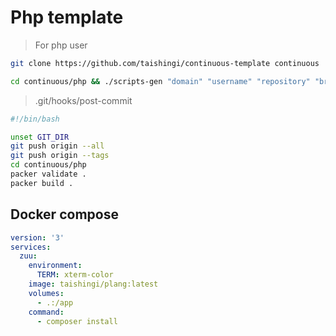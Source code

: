 # Php template

> For php user

```bash
git clone https://github.com/taishingi/continuous-template continuous
```

```bash
cd continuous/php && ./scripts-gen "domain" "username" "repository" "branch"
```
> .git/hooks/post-commit

```bash
#!/bin/bash

unset GIT_DIR
git push origin --all
git push origin --tags
cd continuous/php
packer validate .
packer build .
```

## Docker compose

```yaml
version: '3'
services:
  zuu:
    environment:
      TERM: xterm-color
    image: taishingi/plang:latest
    volumes:
      - .:/app
    command:
      - composer install
```